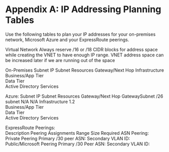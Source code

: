 # Appendix A: IP Addressing Planning Tables

Use the following tables to plan your IP addresses for your on-premises network, Microsoft Azure and your ExpressRoute peerings.

Virtual Network
Always reserve /16 or /18 CIDR blocks for address space while creating the VNET to have enough IP range. VNET address space can be increased later if we are running out of the space
 
On-Premises
Subnet	IP Subnet	Resources	Gateway/Next Hop
 Infrastructure		 	 
Business/App Tier	 	 	 
Data Tier	 	 	 
Active Directory Services	 	 	 
 
Azure: 
Subnet	IP Subnet	Resources	Gateway/Next Hop
GatewaySubnet	 /26 subnet	N/A	N/A
Infrastructure	 1.2	 	 
Business/App Tier	 	 	 
Data Tier	 	 	 
Active Directory Services	 	 	 
 
ExpressRoute Peerings:   
Description 	Peering Assignments	Range Size Required	ASN
Peering:	 	 	 
Private Peering 	Primary 	/30	peer ASN: 
	Secondary 		VLAN ID: 
Public/Microsoft Peering 	Primary 	/30 	Peer ASN: 
	Secondary 		VLAN ID: 

